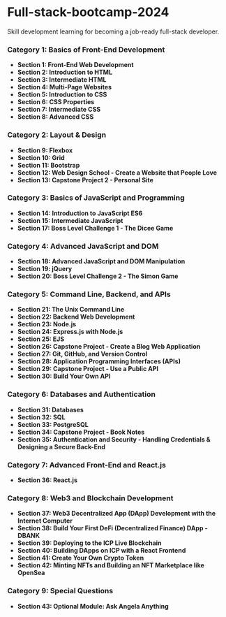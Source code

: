 # Full-stack-bootcamp-2024
Skill development learning for becoming a job-ready full-stack developer.

### Category 1: Basics of Front-End Development  
- **Section 1: Front-End Web Development**  
- **Section 2: Introduction to HTML**
- **Section 3: Intermediate HTML**  
- **Section 4: Multi-Page Websites**  
- **Section 5: Introduction to CSS**  
- **Section 6: CSS Properties**  
- **Section 7: Intermediate CSS**  
- **Section 8: Advanced CSS**  

### Category 2: Layout & Design  
- **Section 9: Flexbox**  
- **Section 10: Grid**  
- **Section 11: Bootstrap**  
- **Section 12: Web Design School - Create a Website that People Love**  
- **Section 13: Capstone Project 2 - Personal Site**  

### Category 3: Basics of JavaScript and Programming  
- **Section 14: Introduction to JavaScript ES6**  
- **Section 15: Intermediate JavaScript**  
- **Section 17: Boss Level Challenge 1 - The Dicee Game**  

### Category 4: Advanced JavaScript and DOM  
- **Section 18: Advanced JavaScript and DOM Manipulation**  
- **Section 19: jQuery**  
- **Section 20: Boss Level Challenge 2 - The Simon Game**  

### Category 5: Command Line, Backend, and APIs  
- **Section 21: The Unix Command Line**  
- **Section 22: Backend Web Development**  
- **Section 23: Node.js**  
- **Section 24: Express.js with Node.js**  
- **Section 25: EJS**  
- **Section 26: Capstone Project - Create a Blog Web Application**  
- **Section 27: Git, GitHub, and Version Control**  
- **Section 28: Application Programming Interfaces (APIs)**  
- **Section 29: Capstone Project - Use a Public API**  
- **Section 30: Build Your Own API**  

### Category 6: Databases and Authentication  
- **Section 31: Databases**  
- **Section 32: SQL**  
- **Section 33: PostgreSQL**  
- **Section 34: Capstone Project - Book Notes**  
- **Section 35: Authentication and Security - Handling Credentials & Designing a Secure Back-End**  

### Category 7: Advanced Front-End and React.js  
- **Section 36: React.js**  

### Category 8: Web3 and Blockchain Development  
- **Section 37: Web3 Decentralized App (DApp) Development with the Internet Computer**  
- **Section 38: Build Your First DeFi (Decentralized Finance) DApp - DBANK**  
- **Section 39: Deploying to the ICP Live Blockchain**  
- **Section 40: Building DApps on ICP with a React Frontend**  
- **Section 41: Create Your Own Crypto Token**  
- **Section 42: Minting NFTs and Building an NFT Marketplace like OpenSea**  

### Category 9: Special Questions  
- **Section 43: Optional Module: Ask Angela Anything**  
